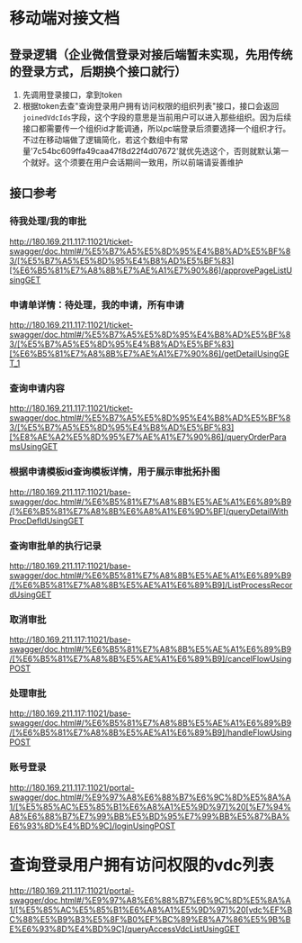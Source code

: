 # 移动端对接文档

## 登录逻辑（企业微信登录对接后端暂未实现，先用传统的登录方式，后期换个接口就行）

1. 先调用登录接口，拿到token
2. 根据token去查"查询登录用户拥有访问权限的组织列表"接口，接口会返回`joinedVdcIds`字段，这个字段的意思是当前用户可以进入那些组织。因为后续接口都需要传一个组织id才能调通，所以pc端登录后须要选择一个组织才行。不过在移动端做了逻辑简化，若这个数组中有常量'7c54bc609ffa49caa47f8d22f4d07672'就优先选这个，否则就默认第一个就好。这个须要在用户会话期间一致用，所以前端请妥善维护


## 接口参考

### 待我处理/我的审批
http://180.169.211.117:11021/ticket-swagger/doc.html#/%E5%B7%A5%E5%8D%95%E4%B8%AD%E5%BF%83/[%E5%B7%A5%E5%8D%95%E4%B8%AD%E5%BF%83][%E6%B5%81%E7%A8%8B%E7%AE%A1%E7%90%86]/approvePageListUsingGET


### 申请单详情：待处理，我的申请，所有申请
http://180.169.211.117:11021/ticket-swagger/doc.html#/%E5%B7%A5%E5%8D%95%E4%B8%AD%E5%BF%83/[%E5%B7%A5%E5%8D%95%E4%B8%AD%E5%BF%83][%E6%B5%81%E7%A8%8B%E7%AE%A1%E7%90%86]/getDetailUsingGET_1


### 查询申请内容
http://180.169.211.117:11021/ticket-swagger/doc.html#/%E5%B7%A5%E5%8D%95%E4%B8%AD%E5%BF%83/[%E5%B7%A5%E5%8D%95%E4%B8%AD%E5%BF%83][%E8%AE%A2%E5%8D%95%E7%AE%A1%E7%90%86]/queryOrderParamsUsingGET


### 根据申请模板id查询模板详情，用于展示审批拓扑图
http://180.169.211.117:11021/base-swagger/doc.html#/%E6%B5%81%E7%A8%8B%E5%AE%A1%E6%89%B9/[%E6%B5%81%E7%A8%8B%E6%A8%A1%E6%9D%BF]/queryDetailWithProcDefIdUsingGET


### 查询审批单的执行记录
http://180.169.211.117:11021/base-swagger/doc.html#/%E6%B5%81%E7%A8%8B%E5%AE%A1%E6%89%B9/[%E6%B5%81%E7%A8%8B%E5%AE%A1%E6%89%B9]/ListProcessRecordUsingGET

### 取消审批
http://180.169.211.117:11021/base-swagger/doc.html#/%E6%B5%81%E7%A8%8B%E5%AE%A1%E6%89%B9/[%E6%B5%81%E7%A8%8B%E5%AE%A1%E6%89%B9]/cancelFlowUsingPOST

### 处理审批
http://180.169.211.117:11021/base-swagger/doc.html#/%E6%B5%81%E7%A8%8B%E5%AE%A1%E6%89%B9/[%E6%B5%81%E7%A8%8B%E5%AE%A1%E6%89%B9]/handleFlowUsingPOST

### 账号登录
http://180.169.211.117:11021/portal-swagger/doc.html#/%E9%97%A8%E6%88%B7%E6%9C%8D%E5%8A%A1/[%E5%85%AC%E5%85%B1%E6%A8%A1%E5%9D%97]%20[%E7%94%A8%E6%88%B7%E7%99%BB%E5%BD%95%E7%99%BB%E5%87%BA%E6%93%8D%E4%BD%9C]/loginUsingPOST

# 查询登录用户拥有访问权限的vdc列表
http://180.169.211.117:11021/portal-swagger/doc.html#/%E9%97%A8%E6%88%B7%E6%9C%8D%E5%8A%A1/[%E5%85%AC%E5%85%B1%E6%A8%A1%E5%9D%97]%20[vdc%EF%BC%88%E5%B9%B3%E5%8F%B0%EF%BC%89%E8%A7%86%E5%9B%BE%E6%93%8D%E4%BD%9C]/queryAccessVdcListUsingGET
